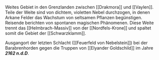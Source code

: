 Weites Gebiet in den Grenzlanden zwischen [[Drakmora]] und [[Vaylen]]. Teile der Weite sind von dichtem, violetten Nebel durchzogen, in denen Arkane Felder das Wachstum von seltsamen Pflanzen begünstigen. Reisende berichten von spontanen magischen Phänomenen.
Diese Weite trennt das [[Helmbrach-Massiv]] von der [[Nordfels-Krone]] und spaltet somit die Gebiet der [[Schwarzklamm]]. 

Ausgangort der letzten Schlacht ([[Feuerfeld von Nebelstein]]) bei der Barabrenhorden gegen die Truppen von [[Elyander Goldschild]] im Jahre ***2162 n.d.D***.